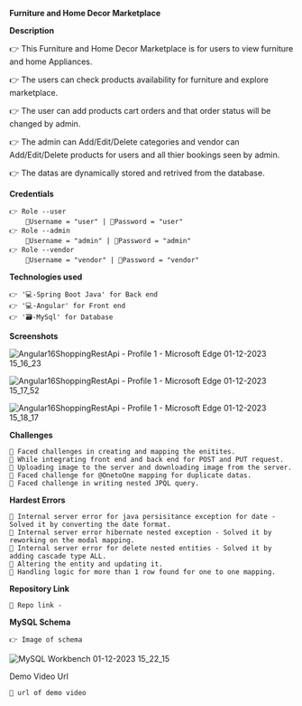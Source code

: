  **Furniture and Home Decor Marketplace**


**Description**

  👉 This Furniture and Home Decor Marketplace is for users to view furniture and home Appliances. 
  
  👉 The users can check products availability for furniture and explore marketplace.
  
  👉 The user can add products cart orders and that order status will be changed by admin.
  
  👉 The admin can Add/Edit/Delete categories and  vendor can Add/Edit/Delete products for users and all thier bookings seen by admin.
  
  👉 The datas are dynamically stored and retrived from the database.


**Credentials**

    👉 Role --user
        📧Username = "user" | 🔐Password = "user"
    👉 Role --admin
        📧Username = "admin" | 🔐Password = "admin"
    👉 Role --vendor
        📧Username = "vendor" | 🔐Password = "vendor"
**Technologies used**

    👉 '💻-Spring Boot Java' for Back end
    👉 '💻-Angular' for Front end 
    👉 '🗃️-MySql' for Database 


**Screenshots**

![Angular16ShoppingRestApi - Profile 1 - Microsoft​ Edge 01-12-2023 15_16_23](https://github.com/DevisettyBhargavaKS/Furniture-Backend/assets/145537696/c5f4bf62-d8d3-488c-8de6-9272b2107f7a)

![Angular16ShoppingRestApi - Profile 1 - Microsoft​ Edge 01-12-2023 15_17_52](https://github.com/DevisettyBhargavaKS/Furniture-Backend/assets/145537696/3384eed2-8be9-4e2f-90b6-844a2d723106)

![Angular16ShoppingRestApi - Profile 1 - Microsoft​ Edge 01-12-2023 15_18_17](https://github.com/DevisettyBhargavaKS/Furniture-Backend/assets/145537696/4854150e-49f5-4758-b563-13d515c8a698)

**Challenges**

    🔴 Faced challenges in creating and mapping the enitites.
    🔴 While integrating front end and back end for POST and PUT request.
    🔴 Uploading image to the server and downloading image from the server.
    🔴 Faced challenge for @OnetoOne mapping for duplicate datas.
    🔴 Faced challenge in writing nested JPQL query.


**Hardest Errors** 

    🚩 Internal server error for java persisitance exception for date - Solved it by converting the date format.
    🚩 Internal server error hibernate nested exception - Solved it by reworking on the modal mapping.
    🚩 Internal server error for delete nested entities - Solved it by adding cascade type ALL.
    🚩 Altering the entity and updating it.
    🚩 Handling logic for more than 1 row found for one to one mapping.


**Repository Link**

    🔗 Repo link -


**MySQL Schema**

    👉 Image of schema 
![MySQL Workbench 01-12-2023 15_22_15](https://github.com/DevisettyBhargavaKS/Furniture-Backend/assets/145537696/3635a9ab-cbef-47a7-939c-e2e476e21869)


Demo Video Url
  
    🔗 url of demo video
  
  
  
  
